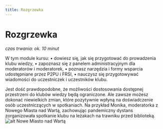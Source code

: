 ```yaml
---
title: Rozgrzewka
---
```

# Rozgrzewka
*czas trwania: ok. 10 minut*

W tym module kursu:
• dowiesz się, jak się przygotować do prowadzenia klubu wiedzy,
• zapoznasz się z panelem administracyjnym dla moderatorów i moderatorek,
• poznasz narzędzia i formy wsparcia udostępniane przez P2PU i FRSI,
• nauczysz się przygotowywać wiadomości do uczestniczek i uczestników klubu.

Jest dość prawdopodobne, że możliwości dostosowania dostępnej przestrzeni do klubów
wiedzy będą ograniczone. Ale zawsze możesz dokonać niewielkich zmian, które pozytywnie
wpłyną na doświadczenie osób uczestniczących w spotkaniach. Na przykład Monika, moderatorka z Nowego Miasta nad Wartą, zachowując pandemiczny dystans zorganizowała spotkanie klubu na leżakach na trawniku przed biblioteką. 
![alt](/img/klub-ogrodnika)
Nowe Miasto nad Wartą
